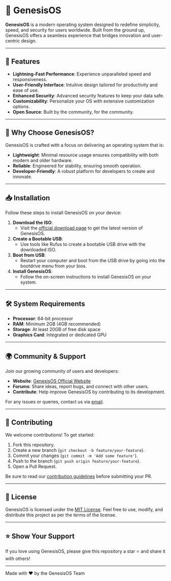 # 🌌 GenesisOS

**GenesisOS** is a modern operating system designed to redefine simplicity, speed, and security for users worldwide. Built from the ground up, GenesisOS offers a seamless experience that bridges innovation and user-centric design.

---

## 🚀 Features

- **Lightning-Fast Performance**: Experience unparalleled speed and responsiveness.
- **User-Friendly Interface**: Intuitive design tailored for productivity and ease of use.
- **Enhanced Security**: Advanced security features to keep your data safe.
- **Customizability**: Personalize your OS with extensive customization options.
- **Open Source**: Built by the community, for the community.

---

## 🎯 Why Choose GenesisOS?

GenesisOS is crafted with a focus on delivering an operating system that is:

- **Lightweight**: Minimal resource usage ensures compatibility with both modern and older hardware.
- **Reliable**: Engineered for stability, ensuring smooth operation.
- **Developer-Friendly**: A robust platform for developers to create and innovate.

---

## 📥 Installation

Follow these steps to install GenesisOS on your device:

1. **Download the ISO**:
   - Visit the [official download page](https://www.genesisos.in/downloads) to get the latest version of GenesisOS.
2. **Create a Bootable USB**:
   - Use tools like Rufus to create a bootable USB drive with the downloaded ISO.
3. **Boot from USB**:
   - Restart your computer and boot from the USB drive by going into the bootdrive menu from your bios.
4. **Install GenesisOS**:
   - Follow the on-screen instructions to install GenesisOS on your system.

---

## 🛠️ System Requirements

- **Processor**: 64-bit processor
- **RAM**: Minimum 2GB (4GB recommended)
- **Storage**: At least 20GB of free disk space
- **Graphics Card**: Integrated or dedicated GPU

---

## 🌍 Community & Support

Join our growing community of users and developers:

- **Website**: [GenesisOS Official Website](https://www.genesisos.in)
- **Forums**: Share ideas, report bugs, and connect with other users.
- **Contribute**: Help improve GenesisOS by contributing to its development.

For any issues or queries, contact us via [email](support@genesisos.in).

---

## 🤝 Contributing

We welcome contributions! To get started:

1. Fork this repository.
2. Create a new branch (`git checkout -b feature/your-feature`).
3. Commit your changes (`git commit -m 'Add some feature'`).
4. Push to the branch (`git push origin feature/your-feature`).
5. Open a Pull Request.

Be sure to read our [contribution guidelines](CONTRIBUTING.md) before submitting your PR.

---

## 📜 License

GenesisOS is licensed under the [MIT License](LICENSE). Feel free to use, modify, and distribute this project as per the terms of the license.

---

## ⭐ Show Your Support

If you love using GenesisOS, please give this repository a star ⭐ and share it with others!

---

Made with ❤️ by the GenesisOS Team
